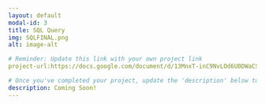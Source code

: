 ```yaml
---
layout: default
modal-id: 3
title: SQL Query
img: SQLFINAL.png
alt: image-alt

# Reminder: Update this link with your own project link
project-url:https://docs.google.com/document/d/13MnxT-inC9NvLOd6U0DWaCSjSbHnuW9p5ddUji7D2Yc/edit?usp=sharing

# Once you've completed your project, update the 'description' below to this one: Implemented various JOIN commands (inner, left, right, self, and cross) in MySQL, utilizing UNION and UNION ALL to efficiently combine and query data from multiple tables.
description: Coming Soon!
---
```

